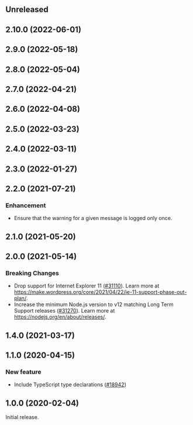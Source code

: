 <!-- Learn how to maintain this file at https://github.com/WordPress/gutenberg/tree/HEAD/packages#maintaining-changelogs. -->

## Unreleased

## 2.10.0 (2022-06-01)

## 2.9.0 (2022-05-18)

## 2.8.0 (2022-05-04)

## 2.7.0 (2022-04-21)

## 2.6.0 (2022-04-08)

## 2.5.0 (2022-03-23)

## 2.4.0 (2022-03-11)

## 2.3.0 (2022-01-27)

## 2.2.0 (2021-07-21)

### Enhancement

-   Ensure that the warning for a given message is logged only once.

## 2.1.0 (2021-05-20)

## 2.0.0 (2021-05-14)

### Breaking Changes

-   Drop support for Internet Explorer 11 ([#31110](https://github.com/WordPress/gutenberg/pull/31110)). Learn more at https://make.wordpress.org/core/2021/04/22/ie-11-support-phase-out-plan/.
-   Increase the minimum Node.js version to v12 matching Long Term Support releases ([#31270](https://github.com/WordPress/gutenberg/pull/31270)). Learn more at https://nodejs.org/en/about/releases/.

## 1.4.0 (2021-03-17)

## 1.1.0 (2020-04-15)

### New feature

-   Include TypeScript type declarations ([#18942](https://github.com/WordPress/gutenberg/pull/18942))

## 1.0.0 (2020-02-04)

Initial release.
